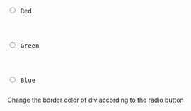 
 <pre> <p><input type="radio" value="red" name="form" 
            id="one" onclick="myFunction(this.id)"/> Red</p>
  <p><input type="radio" value="Green"  name="form" 
            id="two" onclick="myFunction(this.id)"/> Green</p>
  <p><input type="radio" value="blue" name="form" 
            id="three" onclick="myFunction(this.id)"/> Blue</p></pre>
  
  <div id="container">Change the border color of div according to the radio button</div>
  
  <script>
  
  function myFunction(id) {
    document.getElementById("container").style.borderColor = document.getElementById(id).value;
}
  
</script>

